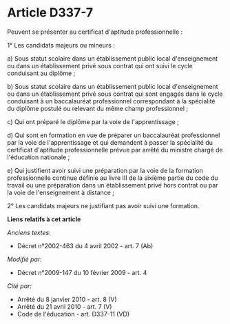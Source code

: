# Article D337-7

Peuvent se présenter au certificat d'aptitude professionnelle : 

1° Les candidats majeurs ou mineurs : 

a) Sous statut scolaire dans un établissement public local d'enseignement ou dans un établissement privé sous contrat qui ont
suivi le cycle conduisant au diplôme ; 

b) Sous statut scolaire dans un établissement public local d'enseignement ou dans un établissement privé sous contrat qui
sont engagés dans le cycle conduisant à un baccalauréat professionnel correspondant à la spécialité du diplôme postulé ou
relevant du même champ professionnel ; 

c) Qui ont préparé le diplôme par la voie de l'apprentissage ; 

d) Qui sont en formation en vue de préparer un baccalauréat professionnel par la voie de l'apprentissage et qui demandent à
passer la spécialité du certificat d'aptitude professionnelle prévue par arrêté du ministre chargé de l'éducation
nationale ; 

e) Qui justifient avoir suivi une préparation par la voie de la formation professionnelle continue définie au livre III de la
sixième partie du code du travail ou une préparation dans un établissement privé hors contrat ou par la voie de
l'enseignement à distance ; 

2° Les candidats majeurs ne justifiant pas avoir suivi une formation.

**Liens relatifs à cet article**

_Anciens textes_:

  - Décret n°2002-463 du 4 avril 2002 - art. 7 (Ab)

_Modifié par_:

  - Décret n°2009-147 du 10 février 2009 - art. 4

_Cité par_:

  - Arrêté du 8 janvier 2010 - art. 8 (V)
  - Arrêté du 21 avril 2010 - art. 7 (V)
  - Code de l'éducation - art. D337-11 (VD)
